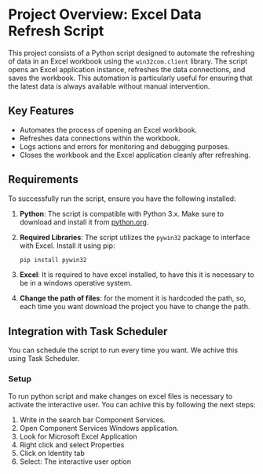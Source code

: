 # Project Overview: Excel Data Refresh Script

This project consists of a Python script designed to automate the refreshing of data in an Excel workbook using the `win32com.client` library. The script opens an Excel application instance, refreshes the data connections, and saves the workbook. This automation is particularly useful for ensuring that the latest data is always available without manual intervention.

## Key Features
- Automates the process of opening an Excel workbook.
- Refreshes data connections within the workbook.
- Logs actions and errors for monitoring and debugging purposes.
- Closes the workbook and the Excel application cleanly after refreshing.

## Requirements

To successfully run the script, ensure you have the following installed:

1. **Python**: The script is compatible with Python 3.x. Make sure to download and install it from [python.org](https://www.python.org/downloads/).

2. **Required Libraries**: The script utilizes the `pywin32` package to interface with Excel. Install it using pip:
   ```bash 
   pip install pywin32
3. **Excel**: It is required to have excel installed, to have this it is necessary to be in a windows operative system.

4. **Change the path of files**: for the moment it is hardcoded the path, so, each time you want download the project you have to change the path.

## Integration with Task Scheduler
You can schedule the script to run every time you want. We achive this using Task Scheduler.

### Setup 
To run python script and make changes on excel files is necessary to activate the interactive user. You can achive this by following the next steps:
1. Write in the search bar Component Services.
2. Open Component Services Windows application.
3. Look for Microsoft Excel Application
4. Right click and select Properties
5. Click on Identity tab
6. Select: The interactive user option
